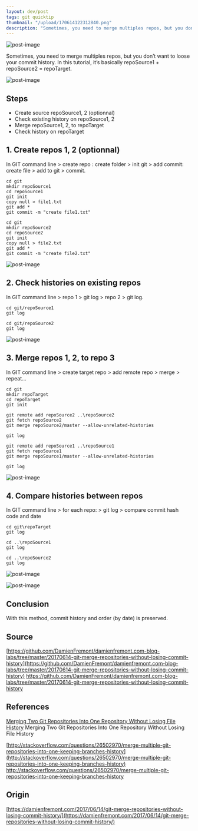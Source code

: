 ```yaml
---
layout: dev/post
tags: git quicktip
thumbnail: "/upload/170614122312840.png"
description: "Sometimes, you need to merge multiples repos, but you don’t want to loose your commit history. In this tutorial..."
---
```


 
![post-image](/upload/170614122312840.png)
 
Sometimes, you need to merge multiples repos, but you don’t want to loose your commit history. In this tutorial, it’s basically repoSource1 + repoSource2 = repoTarget.
 

 
 
 
![post-image](/upload/170614122310899.png)
 

 
## Steps
 
* Create source repoSource1, 2 (optionnal)
* Check existing history on repoSource1, 2
* Merge repoSource1, 2, to repoTarget
* Check history on repoTarget
 
## 1. Create repos 1, 2 (optionnal)
 
In GIT command line > create repo : create folder > init git > add commit: create file > add to git > commit.
 
```
cd git
mkdir repoSource1
cd repoSource1
git init
copy null > file1.txt
git add *
git commit -m "create file1.txt"
```
 
```
cd git
mkdir repoSource2
cd repoSource2
git init
copy null > file2.txt
git add *
git commit -m "create file2.txt"
```
 
 
 
 
 
![post-image](/upload/170614122311333.png)
 

 
## 2. Check histories on existing repos
 
In GIT command line > repo 1 > git log > repo 2 > git log.
 
```
cd git/repoSource1
git log
```
 
```
cd git/repoSource2
git log
```
 
![post-image](/upload/170614122311843.png)
 

 
## 3. Merge repos 1, 2, to repo 3
 
In GIT command line > create target repo > add remote repo > merge > repeat…
 
```
cd git
mkdir repoTarget
cd repoTarget
git init
 
git remote add repoSource2 ..\repoSource2
git fetch repoSource2
git merge repoSource2/master --allow-unrelated-histories
 
git log
 
git remote add repoSource1 ..\repoSource1
git fetch repoSource1
git merge repoSource1/master --allow-unrelated-histories
 
git log
```
 
![post-image](/upload/170614122312260.png)
 

 
## 4. Compare histories between repos
 
In GIT command line > for each repo: > git log > compare commit hash code and date
 
```
cd git\repoTarget
git log
 
cd ..\repoSource1
git log
 
cd ..\repoSource2
git log
```
 
![post-image](/upload/170614122312807.png)
 

 
![post-image](/upload/170614122312840.png)
 

 
## Conclusion
 
With this method, commit history and order (by date) is preserved.
 
## Source
 
[https://github.com/DamienFremont/damienfremont.com-blog-labs/tree/master/20170614-git-merge-repositories-without-losing-commit-history](https://github.com/DamienFremont/damienfremont.com-blog-labs/tree/master/20170614-git-merge-repositories-without-losing-commit-history)
https://github.com/DamienFremont/damienfremont.com-blog-labs/tree/master/20170614-git-merge-repositories-without-losing-commit-history
 
## References
 
[Merging Two Git Repositories Into One Repository Without Losing File History](https://saintgimp.org/2013/01/22/merging-two-git-repositories-into-one-repository-without-losing-file-history/)
Merging Two Git Repositories Into One Repository Without Losing File History
 
[http://stackoverflow.com/questions/26502970/merge-multiple-git-repositories-into-one-keeping-branches-history](http://stackoverflow.com/questions/26502970/merge-multiple-git-repositories-into-one-keeping-branches-history)
http://stackoverflow.com/questions/26502970/merge-multiple-git-repositories-into-one-keeping-branches-history
 
 
## Origin
[https://damienfremont.com/2017/06/14/git-merge-repositories-without-losing-commit-history/](https://damienfremont.com/2017/06/14/git-merge-repositories-without-losing-commit-history/)
 
